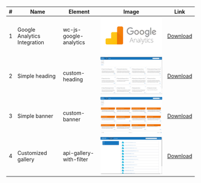 | # | Name |  Element | Image      | Link |
|---| ---- | -------- |----------- | ---- |
| 1 | Google Analytics Integration | wc-js-google-analytics | ![Home](google-analytics/showcase.png) | [Download](https://github.com/SoftwareAG/webmethods-developer-portal/raw/main/samples/web-components/google-analytics/src/js/google-analytics.js) |
| 2 | Simple heading | custom-heading | ![Home](heading/showcase.png) | [Download](https://github.com/SoftwareAG/webmethods-developer-portal/tree/main/samples/web-components/heading) |
| 3 | Simple banner  | custom-banner | ![Home](banner/showcase.png) | [Download](https://github.com/SoftwareAG/webmethods-developer-portal/tree/main/samples/web-components/banner) |
| 4 | Customized gallery  | api-gallery-with-filter | ![Home](api-gallery-with-filter/showcase.png) | [Download](https://github.com/SoftwareAG/webmethods-developer-portal/tree/main/samples/web-components/api-gallery-with-filter) |

